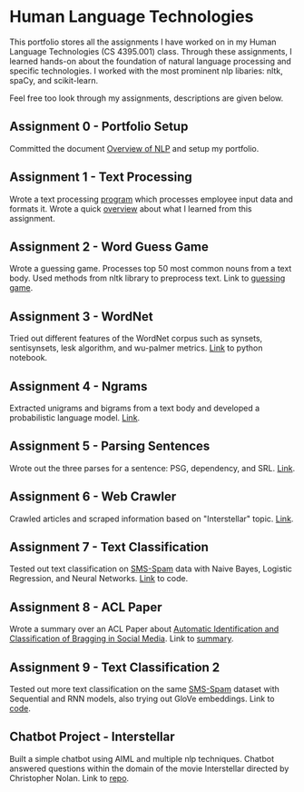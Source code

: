 # Human Language Technologies
This portfolio stores all the assignments I have worked on in my Human Language Technologies (CS 4395.001) class. Through these assignments, I learned hands-on about the foundation of natural language processing and specific technologies. I worked with the most prominent nlp libaries: nltk, spaCy, and scikit-learn.

Feel free too look through my assignments, descriptions are given below.

## Assignment 0 - Portfolio Setup
Committed the document [Overview of NLP](Overview_of_NLP.pdf) and setup my portfolio.

## Assignment 1 - Text Processing
Wrote a text processing [program](Assignment_1-Text_Processing/text_processing.py) which processes employee input data and formats it. Wrote a quick [overview](Assignment_1-Text_Processing/Overview.pdf) about what I learned from this assignment.

## Assignment 2 - Word Guess Game
Wrote a guessing game. Processes top 50 most common nouns from a text body. Used methods from nltk library to preprocess text. Link to [guessing game](Assignment_2-Word_Guess_Game/word_guess_game.py).

## Assignment 3 - WordNet
Tried out different features of the WordNet corpus such as synsets, sentisynsets, lesk algorithm, and wu-palmer metrics. [Link](Assignment_3_WordNet/WordNet.ipynb) to python notebook.

## Assignment 4 - Ngrams
Extracted unigrams and bigrams from a text body and developed a probabilistic language model. [Link](Assignment_4_Ngrams/).

## Assignment 5 - Parsing Sentences
Wrote out the three parses for a sentence: PSG, dependency, and SRL. [Link](Assignment_5_Parsing_Sentences/Parsing.pdf).

## Assignment 6 - Web Crawler
Crawled articles and scraped information based on "Interstellar" topic. [Link](Assignment_6_Web_Crawler/webCrawler.py).

## Assignment 7 - Text Classification
Tested out text classification on [SMS-Spam](https://www.kaggle.com/datasets/uciml/sms-spam-collection-dataset) data with Naive Bayes, Logistic Regression, and Neural Networks. [Link](Assignment_7_Text_Classification/Text_Classification.ipynb) to code.

## Assignment 8 - ACL Paper
Wrote a summary over an ACL Paper about [Automatic Identification and Classification of Bragging in Social Media](https://aclanthology.org/2022.acl-long.273/). Link to [summary](Assignment_8_ACL_paper/ACL_Paper.pdf).

## Assignment 9 - Text Classification 2
Tested out more text classification on the same [SMS-Spam](https://www.kaggle.com/datasets/uciml/sms-spam-collection-dataset) dataset with Sequential and RNN models, also trying out GloVe embeddings. Link to [code](Assignment_9_Text_Classification_2/Text_Classification_2.ipynb).

## Chatbot Project - Interstellar
Built a simple chatbot using AIML and multiple nlp techniques. Chatbot answered questions within the domain of the movie Interstellar directed by Christopher Nolan. Link to [repo](https://github.com/sameer-haider/HLT-chatbot-project).